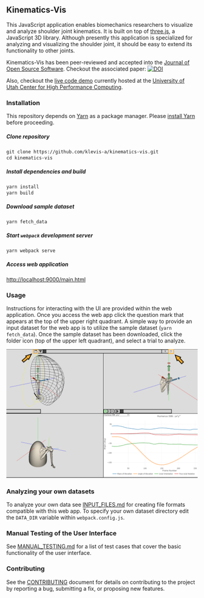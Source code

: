 ## Kinematics-Vis

This JavaScript application enables biomechanics researchers to visualize and analyze shoulder joint kinematics. It is built on top of [three.js](https://threejs.org/), a JavaScript 3D library. Although presently this application is specialized for analyzing and visualizing the shoulder joint, it should be easy to extend its functionality to other joints.

Kinematics-Vis has been peer-reviewed and accepted into the [Journal of Open Source Software](https://joss.theoj.org/). Checkout the associated paper: [![DOI](https://joss.theoj.org/papers/10.21105/joss.03490/status.svg)](https://doi.org/10.21105/joss.03490)

Also, checkout the [live code demo](https://shouldervis.chpc.utah.edu/kinevis/main.html) currently hosted at the [University of Utah Center for High Performance Computing](https://www.chpc.utah.edu/).

### Installation

This repository depends on [Yarn](https://github.com/yarnpkg/yarn) as a package manager. Please [install Yarn](https://yarnpkg.com/en/docs/install) before proceeding.

##### Clone repository
```
git clone https://github.com/klevis-a/kinematics-vis.git
cd kinematics-vis
```

##### Install dependencies and build

```
yarn install
yarn build
```

##### Download sample dataset

```
yarn fetch_data
```

##### Start `webpack` development server

```
yarn webpack serve
```

##### Access web application

[http://localhost:9000/main.html](http://localhost:9000/main.html)

### Usage
Instructions for interacting with the UI are provided within the web application. Once you access the web app click the question mark that appears at the top of the upper right quadrant. A simple way to provide an input dataset for the web app is to utilize the sample dataset (`yarn fetch_data`). Once the sample dataset has been downloaded, click the folder icon (top of the upper left quadrant), and select a trial to analyze.

![Help](help_pointer.png)

### Analyzing your own datasets
To analyze your own data see [INPUT_FILES.md](INPUT_FILES.md) for creating file formats compatible with this web app. To specify your own dataset directory edit the `DATA_DIR` variable within `webpack.config.js`.

### Manual Testing of the User Interface
See [MANUAL_TESTING.md](MANUAL_TESTING.md) for a list of test cases that cover the basic functionality of the user interface.

### Contributing

See the [CONTRIBUTING](CONTRIBUTING.md) document for details on contributing to the project by reporting a bug, submitting a fix, or proposing new features.